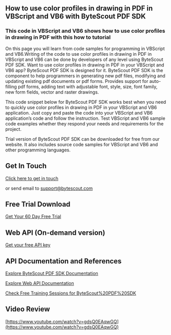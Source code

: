 ## How to use color profiles in drawing in PDF in VBScript and VB6 with ByteScout PDF SDK

### This code in VBScript and VB6 shows how to use color profiles in drawing in PDF with this how to tutorial

On this page you will learn from code samples for programming in VBScript and VB6.Writing of the code to use color profiles in drawing in PDF in VBScript and VB6 can be done by developers of any level using ByteScout PDF SDK. Want to use color profiles in drawing in PDF in your VBScript and VB6 app? ByteScout PDF SDK is designed for it. ByteScout PDF SDK is the component to help programmers in generating new pdf files, modifying and updating existing pdf documents or pdf forms. Provides support for auto-filling pdf forms, adding text with adjustable font, style, size, font family, new form fields, vector and raster drawings.

This code snippet below for ByteScout PDF SDK works best when you need to quickly use color profiles in drawing in PDF in your VBScript and VB6 application. Just copy and paste the code into your VBScript and VB6 application’s code and follow the instruction. Test VBScript and VB6 sample code examples whether they respond your needs and requirements for the project.

Trial version of ByteScout PDF SDK can be downloaded for free from our website. It also includes source code samples for VBScript and VB6 and other programming languages.

## Get In Touch

[Click here to get in touch](https://bytescout.zendesk.com/hc/en-us/requests/new?subject=ByteScout%20PDF%20SDK%20Question)

or send email to [support@bytescout.com](mailto:support@bytescout.com?subject=ByteScout%20PDF%20SDK%20Question) 

## Free Trial Download

[Get Your 60 Day Free Trial](https://bytescout.com/download/web-installer?utm_source=github-readme)

## Web API (On-demand version)

[Get your free API key](https://pdf.co/documentation/api?utm_source=github-readme)

## API Documentation and References

[Explore ByteScout PDF SDK Documentation](https://bytescout.com/documentation/index.html?utm_source=github-readme)

[Explore Web API Documentation](https://pdf.co/documentation/api?utm_source=github-readme)

[Check Free Training Sessions for ByteScout%20PDF%20SDK](https://academy.bytescout.com/)

## Video Review

[https://www.youtube.com/watch?v=gdsQ0EAqwGQ](https://www.youtube.com/watch?v=gdsQ0EAqwGQ)